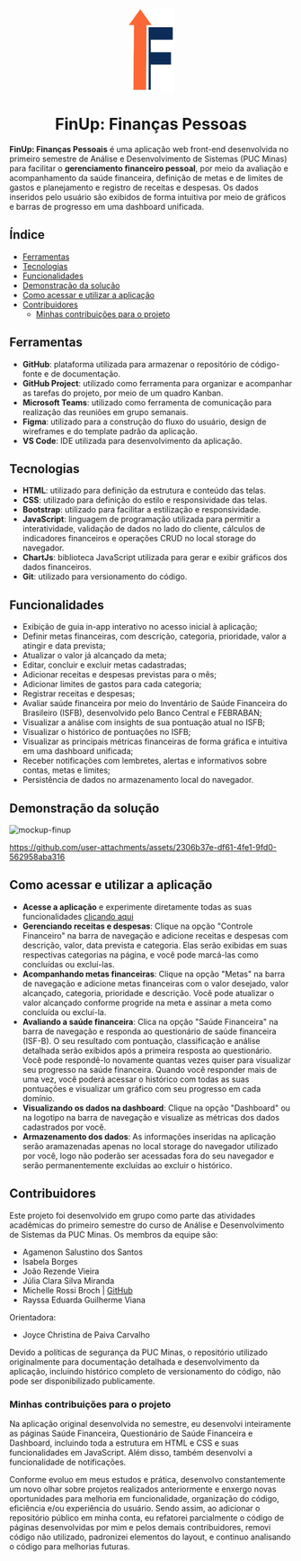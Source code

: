 <p align="center">
  <img src="img/logo-escura-reduzida2.png" alt="Ícone FinUp" height="150px" align="center"/>
</p>
<h1 align="center">FinUp: Finanças Pessoas</h1>

**FinUp: Finanças Pessoais** é uma aplicação web front-end desenvolvida no primeiro semestre de Análise e Desenvolvimento de Sistemas (PUC Minas) para facilitar o **gerenciamento financeiro pessoal**, por meio da avaliação e acompanhamento da saúde financeira, definição de metas e de limites de gastos e planejamento e registro de receitas e despesas. Os dados inseridos pelo usuário são exibidos de forma intuitiva por meio de gráficos e barras de progresso em uma dashboard unificada. 

## Índice 
* [Ferramentas](#ferramentas)
* [Tecnologias](#tecnologias)
* [Funcionalidades](#funcionalidades)
* [Demonstração da solução](#demonstração-da-solução)
* [Como acessar e utilizar a aplicação](#como-acessar-e-utilizar-a-aplicação)
* [Contribuidores](#contribuidores)
  * [Minhas contribuições para o projeto](#minhas-contribuições-para-o-projeto)

## Ferramentas

- **GitHub**: plataforma utilizada para armazenar o repositório de código-fonte e de documentação. 
- **GitHub Project**: utilizado como ferramenta para organizar e acompanhar as tarefas do projeto, por meio de um quadro Kanban.
- **Microsoft Teams**: utilizado como ferramenta de comunicação para realização das reuniões em grupo semanais.
- **Figma**: utilizado para a construção do fluxo do usuário, design de wireframes e do template padrão da aplicação.
- **VS Code**: IDE utilizada para desenvolvimento da aplicação.

## Tecnologias

- **HTML**: utilizado para definição da estrutura e conteúdo das telas.
- **CSS**: utilizado para definição do estilo e responsividade das telas.
- **Bootstrap**: utilizado para facilitar a estilização e responsividade.
- **JavaScript**: linguagem de programação utilizada para permitir a interatividade, validação de dados no lado do cliente, cálculos de indicadores financeiros e operações CRUD no local storage do navegador.
- **ChartJs**: biblioteca JavaScript utilizada para gerar e exibir gráficos dos dados financeiros.
- **Git**: utilizado para versionamento do código.

## Funcionalidades

- Exibição de guia in-app interativo no acesso inicial à aplicação;
- Definir metas financeiras, com descrição, categoria, prioridade, valor a atingir e data prevista;
- Atualizar o valor já alcançado da meta;
- Editar, concluir e excluir metas cadastradas;
- Adicionar receitas e despesas previstas para o mês;
- Adicionar limites de gastos para cada categoria;
- Registrar receitas e despesas;
- Avaliar saúde financeira por meio do Inventário de Saúde Financeira do Brasileiro (ISFB), desenvolvido pelo Banco Central e FEBRABAN;
- Visualizar a análise com insights de sua pontuação atual no ISFB;
- Visualizar o histórico de pontuações no ISFB;
- Visualizar as principais métricas financeiras de forma gráfica e intuitiva em uma dashboard unificada;
- Receber notificações com lembretes, alertas e informativos sobre contas, metas e limites;
- Persistência de dados no armazenamento local do navegador.

## Demonstração da solução

![mockup-finup](https://github.com/user-attachments/assets/231424c9-aa27-4752-b9de-e5a987748267)


https://github.com/user-attachments/assets/2306b37e-df61-4fe1-9fd0-562958aba316


## Como acessar e utilizar a aplicação

* **Acesse a aplicação** e experimente diretamente todas as suas funcionalidades [clicando aqui](https://isabelaborgs.github.io/finup/)
* **Gerenciando receitas e despesas**: Clique na opção "Controle Financeiro" na barra de navegação e adicione receitas e despesas com descrição, valor, data prevista e categoria. Elas serão exibidas em suas respectivas categorias na página, e você pode marcá-las como concluídas ou excluí-las.
* **Acompanhando metas financeiras**: Clique na opção "Metas" na barra de navegação e adicione metas financeiras  com o valor desejado, valor alcançado, categoria, prioridade e descrição. Você pode atualizar o valor alcançado conforme progride na meta e assinar a meta como concluída ou excluí-la.
* **Avaliando a saúde financeira**: Clica na opção "Saúde Financeira" na barra de navegação e responda ao questionário de saúde financeira (ISF-B). O seu resultado com pontuação, classificação e análise detalhada serão exibidos após a primeira resposta ao questionário. Você pode respondê-lo novamente quantas vezes quiser para visualizar seu progresso na saúde financeira. Quando você responder mais de uma vez, você poderá acessar o histórico com todas as suas pontuações e visualizar um gráfico com seu progresso em cada domínio.
* **Visualizando os dados na dashboard**: Clique na opção "Dashboard" ou na logotipo na barra de navegação e visualize as métricas dos dados cadastrados por você.
* **Armazenamento dos dados**: As informações inseridas na aplicação serão aramazenadas apenas no local storage do navegador utilizado por você, logo não poderão ser acessadas fora do seu navegador e serão permanentemente excluídas ao excluir o histórico.

## Contribuidores

Este projeto foi desenvolvido em grupo como parte das atividades acadêmicas do primeiro semestre do curso de Análise e Desenvolvimento de Sistemas da PUC Minas. Os membros da equipe são:
* Agamenon Salustino dos Santos
* Isabela Borges
* João Rezende Vieira
* Júlia Clara Silva Miranda
* Michelle Rossi Broch | [GitHub](https://github.com/michellerbroch)
* Rayssa Eduarda Guilherme Viana

Orientadora:
* Joyce Christina de Paiva Carvalho

Devido a políticas de segurança da PUC Minas, o repositório utilizado originalmente para documentação detalhada e desenvolvimento da aplicação, incluindo histórico completo de versionamento do código, não pode ser disponibilizado publicamente. 

### Minhas contribuições para o projeto

Na aplicação original desenvolvida no semestre, eu desenvolvi inteiramente as páginas Saúde Financeira, Questionário de Saúde Financeira e Dashboard, incluindo toda a estrutura em HTML e CSS e suas funcionalidades em JavaScript. Além disso, também desenvolvi a funcionalidade de notificações.  

Conforme evoluo em meus estudos e prática, desenvolvo constantemente um novo olhar sobre projetos realizados anteriormente e enxergo novas oportunidades para melhoria em funcionalidade, organização do código, eficiência e/ou experiência do usuário. Sendo assim, ao adicionar o repositório público em minha conta, eu refatorei parcialmente o código de páginas desenvolvidas por mim e pelos demais contribuidores, removi código não utilizado, padronizei elementos do layout, e continuo analisando o código para melhorias futuras. 
